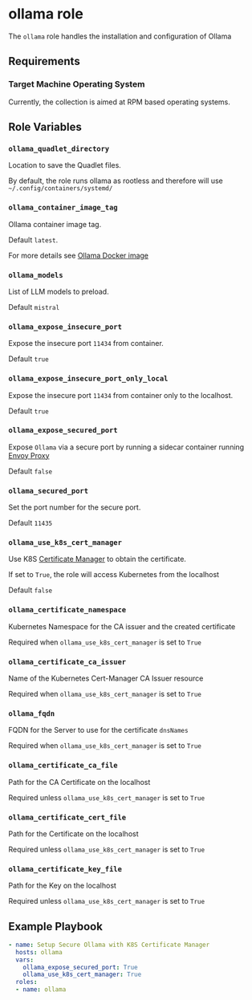 # ollama role

The `ollama` role handles the installation and configuration of Ollama

## Requirements

### Target Machine Operating System

Currently, the collection is aimed at RPM based operating systems.

## Role Variables

### `ollama_quadlet_directory`

Location to save the Quadlet files.

By default, the role runs ollama as rootless and therefore will use `~/.config/containers/systemd/`

### `ollama_container_image_tag`

Ollama container image tag.

Default `latest`.

For more details see [Ollama Docker image](https://hub.docker.com/r/ollama/ollama)

### `ollama_models`

List of LLM models to preload.

Default `mistral`

### `ollama_expose_insecure_port`

Expose the insecure port `11434` from container.

Default `true`

### `ollama_expose_insecure_port_only_local`

Expose the insecure port `11434` from container only to the localhost.

Default `true`

### `ollama_expose_secured_port`

Expose `Ollama` via a secure port by running a sidecar container running [Envoy Proxy](https://www.envoyproxy.io/)

Default `false`

### `ollama_secured_port`

Set the port number for the secure port.

Default `11435`

### `ollama_use_k8s_cert_manager`

Use K8S [Certificate Manager](https://cert-manager.io/) to obtain the certificate.

If set to `True`, the role will access Kubernetes from the localhost

Default `false`

### `ollama_certificate_namespace`

Kubernetes Namespace for the CA issuer and the created certificate

Required when `ollama_use_k8s_cert_manager` is set to `True`

### `ollama_certificate_ca_issuer`

Name of the Kubernetes Cert-Manager CA Issuer resource

Required when `ollama_use_k8s_cert_manager` is set to `True`

### `ollama_fqdn`

FQDN for the Server to use for the certificate `dnsNames`

Required when `ollama_use_k8s_cert_manager` is set to `True`

### `ollama_certificate_ca_file`

Path for the CA Certificate on the localhost

Required unless `ollama_use_k8s_cert_manager` is set to `True`

### `ollama_certificate_cert_file`

Path for the Certificate on the localhost

Required unless `ollama_use_k8s_cert_manager` is set to `True`

### `ollama_certificate_key_file`

Path for the Key on the localhost

Required unless `ollama_use_k8s_cert_manager` is set to `True`


## Example Playbook

```yaml
- name: Setup Secure Ollama with K8S Certificate Manager
  hosts: ollama
  vars:
    ollama_expose_secured_port: True
    ollama_use_k8s_cert_manager: True
  roles:
  - name: ollama
```
